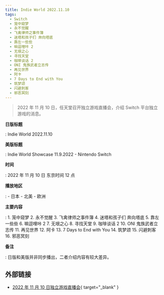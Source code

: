 ```yaml
---
title: Indie World 2022.11.10
tags:
  - Switch
  - 笼中窥梦
  - 永不觉醒
  - 飞禽律师之事件簿
  - 迷塔和孩子们 奔向塔底
  - 靠左一些些
  - 嘛逗哩咔 2 
  - 无垠之心
  - 寻找天堂
  - 咖啡谈话 2
  - ONI 鬼族武者立志传
  - 再见世界
  - 阿卡
  - 7 Days to End with You
  - 筑梦颂
  - 闪避刺客
  - 邪恶冥刻
---
```


> 2022 年 11 月 10 日，任天堂召开独立游戏直播会，介绍 Switch 平台独立游戏的消息。

**日版标题**

:	Indie World 2022.11.10

**美版标题**

:	Indie World Showcase 11.9.2022 - Nintendo Switch

**时间**

:	2022 年 11 月 10 日 东京时间 12 点

**播放地区**

:	- 日本
	- 北美
  	- 欧洲

**主要内容**

:	1. 笼中窥梦
	2. 永不觉醒
	3. 飞禽律师之事件簿
	4. 迷塔和孩子们 奔向塔底
	5. 靠左一些些
	6. 嘛逗哩咔 2
	7. 无垠之心
	8. 寻找天堂
	9. 咖啡谈话 2
	10. ONI 鬼族武者立志传
	11. 再见世界
	12. 阿卡
	13. 7 Days to End with You
	14. 筑梦颂
	15. 闪避刺客
	16. 邪恶冥刻

**备注**

:	日版和美版并非同步播出，二者介绍内容有较大差异。

## 外部链接

- [2022 年 11 月 10 日独立游戏直播会](https://www.bilibili.com/video/BV1re4y117vJ/){ target="_blank" }
